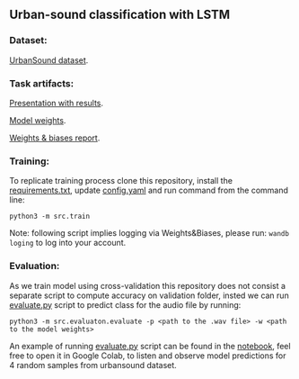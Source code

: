 ## Urban-sound classification with LSTM

### Dataset:
[UrbanSound dataset](https://urbansounddataset.weebly.com/urbansound8k.html).

### Task artifacts:
[Presentation with results](test-task-presentation-diatlova.pdf).

[Model weights](src/artifacts/epoch23.ckpt).

[Weights & biases report](https://wandb.ai/daryoou_sh/sound-classification/reports/UrbanSound-cross-validation--VmlldzoxNjgyMTkz).

### Training:
To replicate training process clone this repository, install the [requirements.txt](rrequirements.txt), update [config.yaml](src/config.yaml) and run command from the command line: 

    python3 -m src.train
    
Note: following script implies logging via Weights&Biases, please run: `wandb loging` to log into your account.

### Evaluation:
As we train model using cross-validation this repository does not consist a separate script to compute accuracy on validation folder, insted we can run [evaluate.py](src/evaluation/evaluate.py) script to predict class for the audio file by running: 
    
    python3 -m src.evaluaton.evaluate -p <path to the .wav file> -w <path to the model weights>
    
An example of running [evaluate.py](src/evaluation/evaluate.py) script can be found in the [notebook](src/evaluation/eval_example.ipynb), feel free to open it in Google Colab, to listen and observe model predictions for 4 random samples from urbansound dataset.
